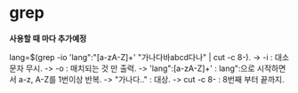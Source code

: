 # grep
**사용할 때 마다 추가예정**

lang=$(grep -io 'lang":"[a-zA-Z]\+' "가나다바abcd다나" | cut -c 8-). 
-> -i : 대소문자 무시. 
-> -o : 매치되는 것 만 출력. 
-> 'lang":[a-zA-Z]\+' : lang":으로 시작하면서 a-z, A-Z를 1번이상 반복. 
-> "가나다.." : 대상. 
-> cut -c 8- : 8번째 부터 끝까지. 
